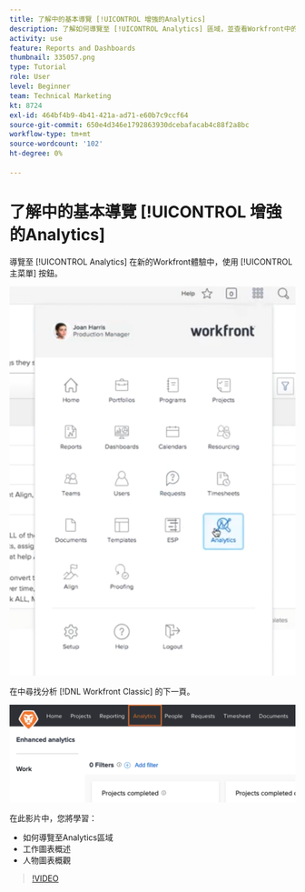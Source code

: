 ```yaml
---
title: 了解中的基本導覽 [!UICONTROL 增強的Analytics]
description: 了解如何導覽至 [!UICONTROL Analytics] 區域，並查看Workfront中的工作圖表和人員圖表的概述。
activity: use
feature: Reports and Dashboards
thumbnail: 335057.png
type: Tutorial
role: User
level: Beginner
team: Technical Marketing
kt: 8724
exl-id: 464bf4b9-4b41-421a-ad71-e60b7c9ccf64
source-git-commit: 650e4d346e1792863930dcebafacab4c88f2a8bc
workflow-type: tm+mt
source-wordcount: '102'
ht-degree: 0%

---
```


# 了解中的基本導覽 [!UICONTROL 增強的Analytics]

導覽至 [!UICONTROL Analytics] 在新的Workfront體驗中，使用 [!UICONTROL 主菜單] 按鈕。

![尋找 [!UICONTROL Analytics] 功能(Workfront) [!UICONTROL 主菜單]](assets/Navigate-NWE.png)

在中尋找分析 [!DNL Workfront Classic] 的下一頁。

![尋找 [!UICONTROL Analytics] 功能 [!DNL Workfront Classic]](assets/Navigate-Classic.png)

在此影片中，您將學習：

* 如何導覽至Analytics區域
* 工作圖表概述
* 人物圖表概觀

>[!VIDEO](https://video.tv.adobe.com/v/335057/?quality=12&learn=on)
